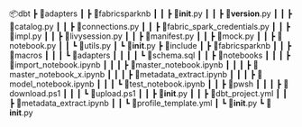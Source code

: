 📦dbt
 ┣ 📂adapters
 ┃ ┣ 📂fabricsparknb
 ┃ ┃ ┣ 📜__init__.py
 ┃ ┃ ┣ 📜__version__.py
 ┃ ┃ ┣ 📜catalog.py
 ┃ ┃ ┣ 📜connections.py
 ┃ ┃ ┣ 📜fabric_spark_credentials.py
 ┃ ┃ ┣ 📜impl.py
 ┃ ┃ ┣ 📜livysession.py
 ┃ ┃ ┣ 📜manifest.py
 ┃ ┃ ┣ 📜mock.py
 ┃ ┃ ┣ 📜notebook.py
 ┃ ┃ ┗ 📜utils.py
 ┃ ┗ 📜__init__.py 
 ┣ 📂include
 ┃ ┣ 📂fabricsparknb
 ┃ ┃ ┣ 📂macros
 ┃ ┃ ┃ ┗ 📂adapters
 ┃ ┃ ┃ ┃ ┗ 📜schema.sql
 ┃ ┃ ┣ 📂notebooks
 ┃ ┃ ┃ ┣ 📜import_notebook.ipynb
 ┃ ┃ ┃ ┣ 📜master_notebook.ipynb
 ┃ ┃ ┃ ┣ 📜master_notebook_x.ipynb
 ┃ ┃ ┃ ┣ 📜metadata_extract.ipynb
 ┃ ┃ ┃ ┣ 📜model_notebook.ipynb
 ┃ ┃ ┃ ┗ 📜test_notebook.ipynb
 ┃ ┃ ┣ 📂pwsh
 ┃ ┃ ┃ ┣ 📜download.ps1
 ┃ ┃ ┃ ┗ 📜upload.ps1
 ┃ ┃ ┣ 📜__init__.py
 ┃ ┃ ┣ 📜dbt_project.yml
 ┃ ┃ ┣ 📜metadata_extract.ipynb
 ┃ ┃ ┗ 📜profile_template.yml
 ┃ ┗ 📜__init__.py
 ┗ 📜__init__.py